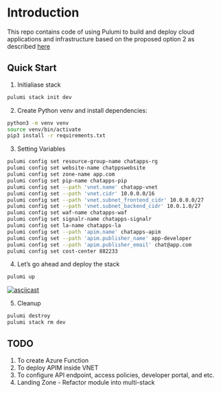 # Introduction 

This repo contains code of using Pulumi to build and deploy cloud applications and infrastructure based on the proposed option 2 as described [here](../PROPOSAL.md) 

## Quick Start

1. Initialiase stack
```sh
pulumi stack init dev
```

2. Create Python venv and install dependencies:
```sh
python3 -m venv venv
source venv/bin/activate
pip3 install -r requirements.txt
```

3. Setting Variables

```sh
pulumi config set resource-group-name chatapps-rg
pulumi config set website-name chatppswebsite
pulumi config set zone-name app.com
pulumi config set pip-name chatapps-pip
pulumi config set --path 'vnet.name' chatapp-vnet
pulumi config set --path 'vnet.cidr' 10.0.0.0/16
pulumi config set --path 'vnet.subnet_frontend_cidr' 10.0.0.0/27
pulumi config set --path 'vnet.subnet_backend_cidr' 10.0.1.0/27
pulumi config set waf-name chatapps-waf
pulumi config set signalr-name chatapps-signalr
pulumi config set la-name chatapps-la
pulumi config set --path 'apim.name' chatapps-apim
pulumi config set --path 'apim.publisher_name' app-developer
pulumi config set --path 'apim.publisher_email' chat@app.com
pulumi config set cost-center 882233
```

4. Let’s go ahead and deploy the stack
```sh
pulumi up
```

[![asciicast](https://asciinema.org/a/355386.svg)](https://asciinema.org/a/355386)

5. Cleanup
```sh
pulumi destroy
pulumi stack rm dev
```


## TODO
1. To create Azure Function
2. To deploy APIM inside VNET
3. To configure API endpoint, access policies, developer portal, and etc.
4. Landing Zone - Refactor module into multi-stack